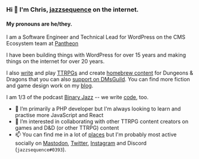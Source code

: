 ### Hi 👋 I'm Chris, [jazzsequence](https://jazzsequence.com) on the internet.

#### My pronouns are he/they.

I am a <!-- break up titles/company to make version controlling easier -->
Software Engineer
and Technical Lead for WordPress
on the CMS Ecosystem team
at [Pantheon](https://pantheon.io)

I have been building things with WordPress for over
15 years
and making things on the internet for over
20 years.

I also [write](https://jazzsequence.com/articles/) and play <a href="https://en.wikipedia.org/wiki/Tabletop_role-playing_game" title="tabletop role playing games">TTRPGs</a> and create [homebrew content](https://homebrewery.naturalcrit.com/user/jazzsequence) for Dungeons & Dragons that you can also [support on DMsGuild](https://www.dmsguild.com/browse.php?author=Chris%20Reynolds). You can find more fiction and game design work on my [blog](https://jazzsequence.com).

I am 1/3 of the podcast [Binary Jazz](https://binaryjazz.com) -- we write [code](https://github.com/BinaryJazz), too.

- 🌱 I’m primarily a PHP developer but I'm always looking to learn and practise more JavaScript and React
- 👯 I’m interested in collaborating with other TTRPG content creators on games and D&D (or other TTRPG) content
- 📫 You can find me in a lot of [places](https://jazzsequence.github.io) but I'm probably most active socially on [Mastodon](https://mstdn.social/@jazzsequence), [Twitter](https://twitter.com/jazzs3quence), [Instagram](https://instagram.com/jazzs3quence) and Discord (`jazzsequence#0393`).
